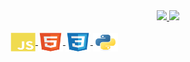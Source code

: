 

<div align="center">
  <a href="https://github.com/viicsousa">
  <img height="180em" src="https://github-readme-stats.vercel.app/api?username=viicsousa&show_icons=true&theme=onedark&include_all_commits=true&count_private=true"/>
  <img height="180em" src="https://github-readme-stats.vercel.app/api/top-langs/?username=viicsousa&layout=compact&langs_count=7&theme=onedark"/>
</div>
  
  <div style="display: inline_block"><br>
    <img align="center" alt="Vic-Js" height="30" width="40" src="https://raw.githubusercontent.com/devicons/devicon/master/icons/javascript/javascript-plain.svg">
    <img align="center" alt="Vic-HTML" height="30" width="40" src="https://raw.githubusercontent.com/devicons/devicon/master/icons/html5/html5-original.svg">
    <img align="center" alt="Vic-CSS" height="30" width="40" src="https://raw.githubusercontent.com/devicons/devicon/master/icons/css3/css3-original.svg">
    <img align="center" alt="Vic-Python" height="30" width="40" src="https://raw.githubusercontent.com/devicons/devicon/master/icons/python/python-original.svg">
    
  </div>
  
  ##
 
 
